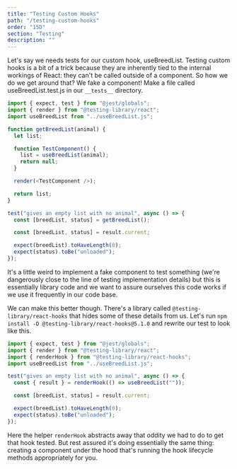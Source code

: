 ```yaml
---
title: "Testing Custom Hooks"
path: "/testing-custom-hooks"
order: "15D"
section: "Testing"
description: ""
---
```


Let's say we needs tests for our custom hook, useBreedList. Testing custom hooks is a bit of a trick because they are inherently tied to the internal workings of React: they can't be called outside of a component. So how we do we get around that? We fake a component! Make a file called useBreedList.test.js in our `__tests__` directory.

```javascript
import { expect, test } from "@jest/globals";
import { render } from "@testing-library/react";
import useBreedList from "../useBreedList.js";

function getBreedList(animal) {
  let list;

  function TestComponent() {
    list = useBreedList(animal);
    return null;
  }

  render(<TestComponent />);

  return list;
}

test("gives an empty list with no animal", async () => {
  const [breedList, status] = getBreedList();

  const [breedList, status] = result.current;

  expect(breedList).toHaveLength(0);
  expect(status).toBe("unloaded");
});
```

It's a little weird to implement a fake component to test something (we're dangerously close to the line of testing implementation details) but this is essentially library code and we want to assure ourselves this code works if we use it frequently in our code base.

We can make this better though. There's a library called `@testing-library/react-hooks` that hides some of these details from us. Let's run `npm install -D @testing-library/react-hooks@5.1.0` and rewrite our test to look like this.

```javascript
import { expect, test } from "@jest/globals";
import { render } from "@testing-library/react";
import { renderHook } from "@testing-library/react-hooks";
import useBreedList from "../useBreedList.js";

test("gives an empty list with no animal", async () => {
  const { result } = renderHook(() => useBreedList(""));

  const [breedList, status] = result.current;

  expect(breedList).toHaveLength(0);
  expect(status).toBe("unloaded");
});
```

Here the helper `renderHook` abstracts away that oddity we had to do to get that hook tested. But rest assured it's doing essentially the same thing: creating a component under the hood that's running the hook lifecycle methods appropriately for you.
